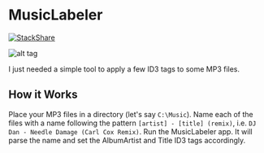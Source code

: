 # MusicLabeler
 
[![StackShare](http://img.shields.io/badge/tech-stack-0690fa.svg?style=flat)](https://stackshare.io/jchristn/kvpbase)

![alt tag](https://github.com/kvpbase/storage-server/blob/master/assets/diagram.png)

I just needed a simple tool to apply a few ID3 tags to some MP3 files.

## How it Works

Place your MP3 files in a directory (let's say ```C:\Music```).  Name each of the files with a name following the pattern ```[artist] - [title] (remix)```, i.e. ```DJ Dan - Needle Damage (Carl Cox Remix)```.  Run the MusicLabeler app.  It will parse the name and set the AlbumArtist and Title ID3 tags accordingly.